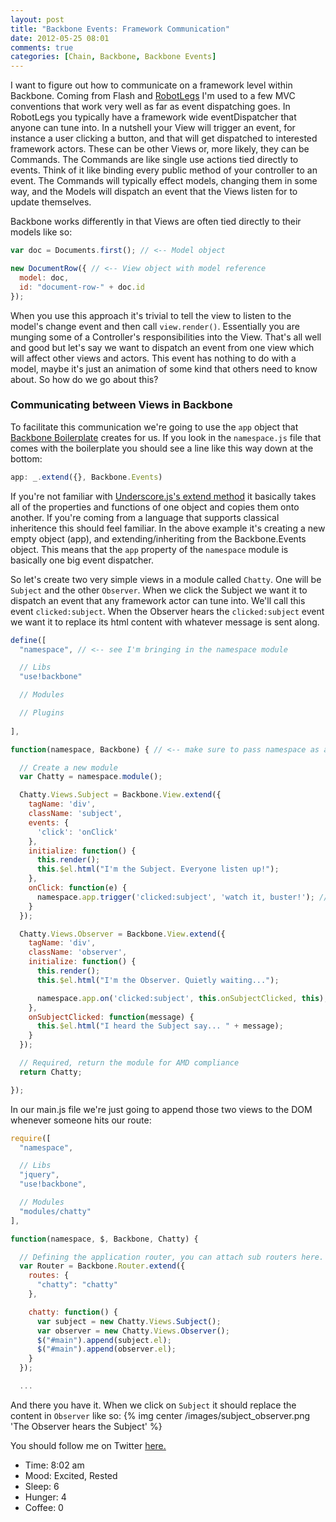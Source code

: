 ```yaml
---
layout: post
title: "Backbone Events: Framework Communication"
date: 2012-05-25 08:01
comments: true
categories: [Chain, Backbone, Backbone Events]
---
```


I want to figure out how to communicate on a framework level within Backbone. Coming from Flash and [RobotLegs](http://www.robotlegs.org/) I'm used to a few MVC conventions that work very well as far as event dispatching goes. In RobotLegs you typically have a framework wide eventDispatcher that anyone can tune into. In a nutshell your View will trigger an event, for instance a user clicking a button, and that will get dispatched to interested framework actors. These can be other Views or, more likely, they can be Commands. The Commands are like single use actions tied directly to events. Think of it like binding every public method of your controller to an event. The Commands will typically effect models, changing them in some way, and the Models will dispatch an event that the Views listen for to update themselves.

Backbone works differently in that Views are often tied directly to their models like so:

``` js
var doc = Documents.first(); // <-- Model object

new DocumentRow({ // <-- View object with model reference
  model: doc,
  id: "document-row-" + doc.id
});
```

When you use this approach it's trivial to tell the view to listen to the model's change event and then call `view.render()`. Essentially you are munging some of a Controller's responsibilities into the View. That's all well and good but let's say we want to dispatch an event from one view which will affect other views and actors. This event has nothing to do with a model, maybe it's just an animation of some kind that others need to know about. So how do we go about this?

<!--more-->

### Communicating between Views in Backbone

To facilitate this communication we're going to use the `app` object that [Backbone Boilerplate](https://github.com/tbranyen/backbone-boilerplate) creates for us. If you look in the `namespace.js` file that comes with the boilerplate you should see a line like this way down at the bottom:

``` js namespace.js
app: _.extend({}, Backbone.Events)
```
If you're not familiar with [Underscore.js's extend method](http://underscorejs.org/#extend) it basically takes all of the properties and functions of one object and copies them onto another. If you're coming from a language that supports classical inheritence this should feel familiar. In the above example it's creating a new empty object (app), and extending/inheriting from the Backbone.Events object. This means that the `app` property of the `namespace` module is basically one big event dispatcher. 

So let's create two very simple views in a module called `Chatty`. One will be `Subject` and the other `Observer`. When we click the Subject we want it to dispatch an event that any framework actor can tune into. We'll call this event `clicked:subject`. When the Observer hears the `clicked:subject` event we want it to replace its html content with whatever message is sent along.

``` js chatty.js
define([
  "namespace", // <-- see I'm bringing in the namespace module

  // Libs
  "use!backbone"

  // Modules

  // Plugins
  
],

function(namespace, Backbone) { // <-- make sure to pass namespace as an argument

  // Create a new module
  var Chatty = namespace.module();

  Chatty.Views.Subject = Backbone.View.extend({
    tagName: 'div',
    className: 'subject',
    events: {
      'click': 'onClick'
    },
    initialize: function() {
      this.render();
      this.$el.html("I'm the Subject. Everyone listen up!");
    },
    onClick: function(e) {
      namespace.app.trigger('clicked:subject', 'watch it, buster!'); // <-- trigger a framework event
    }
  });

  Chatty.Views.Observer = Backbone.View.extend({
    tagName: 'div',
    className: 'observer',
    initialize: function() {
      this.render();
      this.$el.html("I'm the Observer. Quietly waiting...");

      namespace.app.on('clicked:subject', this.onSubjectClicked, this); <-- listen for framework events
    },
    onSubjectClicked: function(message) {
      this.$el.html("I heard the Subject say... " + message);
    }
  });

  // Required, return the module for AMD compliance
  return Chatty;

});
```

In our main.js file we're just going to append those two views to the DOM whenever someone hits our route:

``` js main.js
require([
  "namespace",

  // Libs
  "jquery",
  "use!backbone",

  // Modules
  "modules/chatty"
],

function(namespace, $, Backbone, Chatty) {

  // Defining the application router, you can attach sub routers here.
  var Router = Backbone.Router.extend({
    routes: {
      "chatty": "chatty"
    },

    chatty: function() {
      var subject = new Chatty.Views.Subject();
      var observer = new Chatty.Views.Observer();
      $("#main").append(subject.el);
      $("#main").append(observer.el);
    }
  });

  ...
```

And there you have it. When we click on `Subject` it should replace the content in `Observer` like so:
{% img center /images/subject_observer.png 'The Observer hears the Subject' %}

You should follow me on Twitter [here.](http://twitter.com/rob_dodson)

- Time: 8:02 am
- Mood: Excited, Rested
- Sleep: 6
- Hunger: 4
- Coffee: 0
